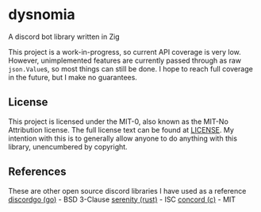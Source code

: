# dysnomia
A discord bot library written in Zig

This project is a work-in-progress, so current API coverage is very low. However,
unimplemented features are currently passed through as raw `json.Value`s, so most
things can still be done. I hope to reach full coverage in the future, but I make
no guarantees.

## License
This project is licensed under the MIT-0, also known as the MIT-No Attribution license.
The full license text can be found at [LICENSE](./LICENSE). My intention with this is to generally
allow anyone to do anything with this library, unencumbered by copyright.

## References
These are other open source discord libraries I have used as a reference
[discordgo (go)](https://github.com/bwmarrin/discordgo) - BSD 3-Clause
[serenity (rust)](https://github.com/serenity-rs/serenity) - ISC
[concord (c)](https://github.com/Cogmasters/concord) - MIT
